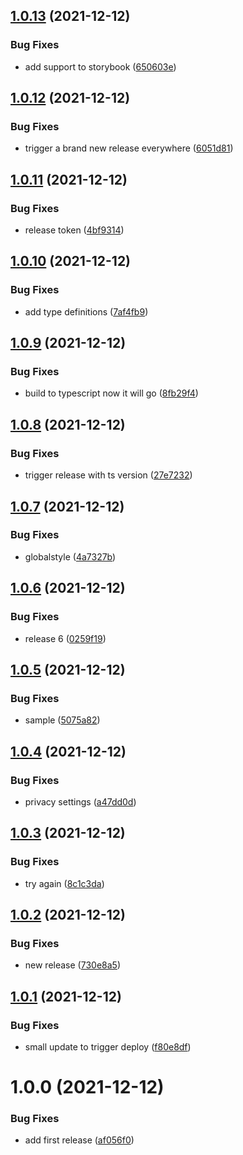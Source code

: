 ## [1.0.13](https://github.com/skynexui/react/compare/v1.0.12...v1.0.13) (2021-12-12)


### Bug Fixes

* add support to storybook ([650603e](https://github.com/skynexui/react/commit/650603e55cf26f82654b74783e061f40dcbf4861))

## [1.0.12](https://github.com/skynexui/react/compare/v1.0.11...v1.0.12) (2021-12-12)


### Bug Fixes

* trigger a brand new release everywhere ([6051d81](https://github.com/skynexui/react/commit/6051d81694eaf731fb7b03715c4a4829eba21508))

## [1.0.11](https://github.com/skynexui/react/compare/v1.0.10...v1.0.11) (2021-12-12)


### Bug Fixes

* release token ([4bf9314](https://github.com/skynexui/react/commit/4bf9314a93c08c5406bc1c6e462d45e05db00323))

## [1.0.10](https://github.com/skynexui/react/compare/v1.0.9...v1.0.10) (2021-12-12)


### Bug Fixes

* add type definitions ([7af4fb9](https://github.com/skynexui/react/commit/7af4fb914d4d54fd4c0551d96d33a44b7ac10303))

## [1.0.9](https://github.com/skynexui/react/compare/v1.0.8...v1.0.9) (2021-12-12)


### Bug Fixes

* build to typescript now it will go ([8fb29f4](https://github.com/skynexui/react/commit/8fb29f4ec1912de73308fcc8689acd8557a0de30))

## [1.0.8](https://github.com/skynexui/react/compare/v1.0.7...v1.0.8) (2021-12-12)


### Bug Fixes

* trigger release with ts version ([27e7232](https://github.com/skynexui/react/commit/27e72320adf886300b16a267b9fb61613a524dba))

## [1.0.7](https://github.com/skynexui/react/compare/v1.0.6...v1.0.7) (2021-12-12)


### Bug Fixes

* globalstyle ([4a7327b](https://github.com/skynexui/react/commit/4a7327b504a5c3e00007a8bae4c153fee3e6f1e5))

## [1.0.6](https://github.com/skynexui/react/compare/v1.0.5...v1.0.6) (2021-12-12)


### Bug Fixes

* release 6 ([0259f19](https://github.com/skynexui/react/commit/0259f19520df5513b8f1f6e8ecd812ecc24fb831))

## [1.0.5](https://github.com/skynexui/react/compare/v1.0.4...v1.0.5) (2021-12-12)


### Bug Fixes

* sample ([5075a82](https://github.com/skynexui/react/commit/5075a829c4c1329d90803d817aa2cd3b3db34e2d))

## [1.0.4](https://github.com/skynexui/react/compare/v1.0.3...v1.0.4) (2021-12-12)


### Bug Fixes

* privacy settings ([a47dd0d](https://github.com/skynexui/react/commit/a47dd0d6cf918eb98c60f9e67a551da0c4976783))

## [1.0.3](https://github.com/skynexui/react/compare/v1.0.2...v1.0.3) (2021-12-12)


### Bug Fixes

* try again ([8c1c3da](https://github.com/skynexui/react/commit/8c1c3da3377fd059ec37f1e91dbc62be6649c1c3))

## [1.0.2](https://github.com/skynexui/react/compare/v1.0.1...v1.0.2) (2021-12-12)


### Bug Fixes

* new release ([730e8a5](https://github.com/skynexui/react/commit/730e8a5ee340838771b06c07ca990c457691070b))

## [1.0.1](https://github.com/skynexui/react/compare/v1.0.0...v1.0.1) (2021-12-12)


### Bug Fixes

* small update to trigger deploy ([f80e8df](https://github.com/skynexui/react/commit/f80e8dfcb0a859ef9f6aaf76cf8829ad77767f7e))

# 1.0.0 (2021-12-12)


### Bug Fixes

* add first release ([af056f0](https://github.com/skynexui/react/commit/af056f07e2522f35c8d8749e3c90228528433c79))
